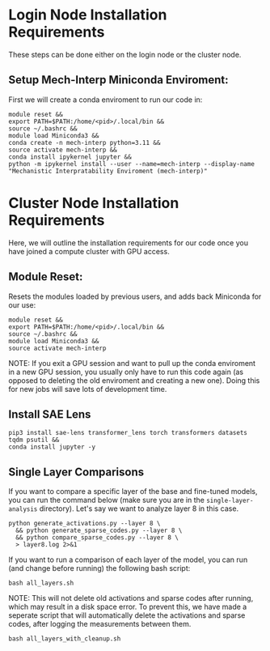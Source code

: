 # Login Node Installation Requirements

These steps can be done either on the login node or the cluster node.

## Setup Mech-Interp Miniconda Enviroment:
First we will create a conda enviroment to run our code in:
```
module reset &&
export PATH=$PATH:/home/<pid>/.local/bin &&
source ~/.bashrc &&
module load Miniconda3 &&
conda create -n mech-interp python=3.11 &&
source activate mech-interp &&
conda install ipykernel jupyter &&
python -m ipykernel install --user --name=mech-interp --display-name "Mechanistic Interpratability Enviroment (mech-interp)"
```

# Cluster Node Installation Requirements

Here, we will outline the installation requirements for our code once you have joined a compute cluster with GPU access.

## Module Reset:
Resets the modules loaded by previous users, and adds back Miniconda for our use:
```
module reset &&
export PATH=$PATH:/home/<pid>/.local/bin &&
source ~/.bashrc &&
module load Miniconda3 &&
source activate mech-interp
```
NOTE: If you exit a GPU session and want to pull up the conda enviroment in a new GPU session, you usually only have to run this code again (as opposed to deleting the old enviroment and creating a new one). Doing this for new jobs will save lots of development time.

## Install SAE Lens
```
pip3 install sae-lens transformer_lens torch transformers datasets tqdm psutil &&
conda install jupyter -y
```
## Single Layer Comparisons
If you want to compare a specific layer of the base and fine-tuned models, you can run the command below (make sure you are in the `single-layer-analysis` directory). Let's say we want to analyze layer 8 in this case.
```
python generate_activations.py --layer 8 \
  && python generate_sparse_codes.py --layer 8 \
  && python compare_sparse_codes.py --layer 8 \
  > layer8.log 2>&1
```

If you want to run a comparison of each layer of the model, you can run (and change before running) the following bash script:
```
bash all_layers.sh
```
NOTE: This will not delete old activations and sparse codes after running, which may result in a disk space error. To prevent this, we have made a seperate script that will automatically delete the activations and sparse codes, after logging the measurements between them.
```
bash all_layers_with_cleanup.sh
```